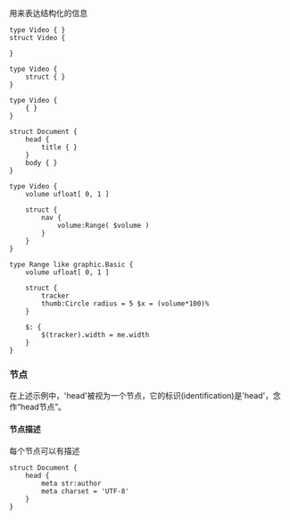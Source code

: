 用来表达结构化的信息

```
type Video { }
struct Video {
	
}
```

```
type Video {
    struct { }
}
```

```
type Video {
    { }
}
```

```
struct Document {
    head {
        title { }
    }
    body { }
}
```

```
type Video {
    volume ufloat[ 0, 1 ]
    
    struct {
        nav {
            volume:Range( $volume )
        }
    }
}

type Range like graphic.Basic {
    volume ufloat[ 0, 1 ]

    struct {
        tracker
        thumb:Circle radius = 5 $x = (volume*100)%
    }

    $: {
        $(tracker).width = me.width
    }
}
```

### 节点
在上述示例中，'head'被视为一个节点，它的标识(identification)是'head'，念作“head节点”。

#### 节点描述
每个节点可以有描述

```
struct Document {
    head {
        meta str:author
        meta charset = 'UTF-8'
    }
}
```